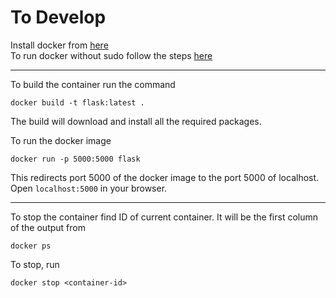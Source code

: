 To Develop
=================

Install docker from [here](https://docs.docker.com/install/linux/docker-ce/ubuntu/)
<br>
To run docker without sudo follow the steps [here](https://docs.docker.com/install/linux/linux-postinstall/#manage-docker-as-a-non-root-user)

---------------------------

To build the container run the command
```
docker build -t flask:latest .
```

The build will download and install all the required packages.

To run the docker image
```
docker run -p 5000:5000 flask
``` 

This redirects port 5000 of the docker image to the port 5000 of localhost. Open ```localhost:5000``` in your browser.

------------
To stop the container find ID of current container. It will be the first column of the output from
```
docker ps
```

To stop, run
```
docker stop <container-id>
```
